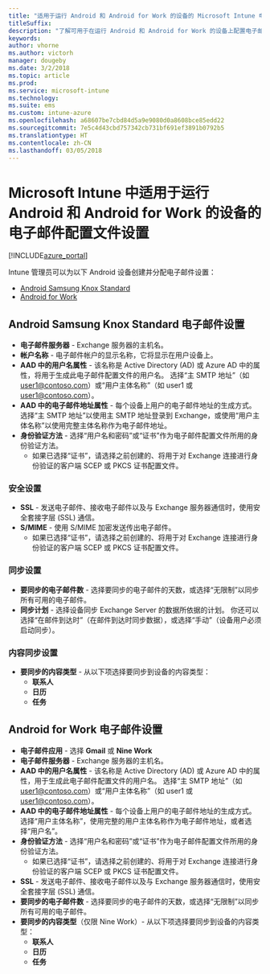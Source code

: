 ```yaml
---
title: "适用于运行 Android 和 Android for Work 的设备的 Microsoft Intune 电子邮件设置"
titleSuffix: 
description: "了解可用于在运行 Android 和 Android for Work 的设备上配置电子邮件设置的 Microsoft Intune 设置。"
keywords: 
author: vhorne
ms.author: victorh
manager: dougeby
ms.date: 3/2/2018
ms.topic: article
ms.prod: 
ms.service: microsoft-intune
ms.technology: 
ms.suite: ems
ms.custom: intune-azure
ms.openlocfilehash: a68607be7cbd84d5a9e9080d0a8608bce85edd22
ms.sourcegitcommit: 7e5c4d43cbd757342cb731bf691ef3891b0792b5
ms.translationtype: HT
ms.contentlocale: zh-CN
ms.lasthandoff: 03/05/2018
---
```

# <a name="email-profile-settings-in-microsoft-intune-for-devices-running-android-and-android-for-work"></a>Microsoft Intune 中适用于运行 Android 和 Android for Work 的设备的电子邮件配置文件设置

[!INCLUDE[azure_portal](./includes/azure_portal.md)]

Intune 管理员可以为以下 Android 设备创建并分配电子邮件设置：
- [Android Samsung Knox Standard](#android-samsung-knox-standard-email-settings)
- [Android for Work](#android-for-work-email-settings)

## <a name="android-samsung-knox-standard-email-settings"></a>Android Samsung Knox Standard 电子邮件设置
- **电子邮件服务器** - Exchange 服务器的主机名。
- **帐户名称** - 电子邮件帐户的显示名称，它将显示在用户设备上。
- **AAD 中的用户名属性** - 该名称是 Active Directory (AD) 或 Azure AD 中的属性，将用于生成此电子邮件配置文件的用户名。 选择“主 SMTP 地址”（如 user1@contoso.com）或“用户主体名称”（如 user1 或 user1@contoso.com）。
- **AAD 中的电子邮件地址属性** - 每个设备上用户的电子邮件地址的生成方式。 选择“主 SMTP 地址”以使用主 SMTP 地址登录到 Exchange，或使用“用户主体名称”以使用完整主体名称作为电子邮件地址。
- **身份验证方法** - 选择“用户名和密码”或“证书”作为电子邮件配置文件所用的身份验证方法。
    - 如果已选择“证书”，请选择之前创建的、将用于对 Exchange 连接进行身份验证的客户端 SCEP 或 PKCS 证书配置文件。

### <a name="security-settings"></a>安全设置

- **SSL** - 发送电子邮件、接收电子邮件以及与 Exchange 服务器通信时，使用安全套接字层 (SSL) 通信。
- **S/MIME** - 使用 S/MIME 加密发送传出电子邮件。
    - 如果已选择“证书”，请选择之前创建的、将用于对 Exchange 连接进行身份验证的客户端 SCEP 或 PKCS 证书配置文件。

### <a name="synchronization-settings"></a>同步设置

- **要同步的电子邮件数** - 选择要同步的电子邮件的天数，或选择“无限制”以同步所有可用的电子邮件。
- **同步计划** - 选择设备同步 Exchange Server 的数据所依据的计划。 你还可以选择“在邮件到达时”（在邮件到达时同步数据），或选择“手动”（设备用户必须启动同步）。

### <a name="content-sync-settings"></a>内容同步设置

- **要同步的内容类型** - 从以下项选择要同步到设备的内容类型：
    - **联系人**
    - **日历**
    - **任务**

## <a name="android-for-work-email-settings"></a>Android for Work 电子邮件设置

- **电子邮件应用** - 选择 **Gmail** 或 **Nine Work**
- **电子邮件服务器** - Exchange 服务器的主机名。
- **AAD 中的用户名属性** - 该名称是 Active Directory (AD) 或 Azure AD 中的属性，用于生成此电子邮件配置文件的用户名。 选择“主 SMTP 地址”（如 user1@contoso.com）或“用户主体名称”（如 user1 或 user1@contoso.com）。
- **AAD 中的电子邮件地址属性** - 每个设备上用户的电子邮件地址的生成方式。 选择“用户主体名称”，使用完整的用户主体名称作为电子邮件地址，或者选择“用户名”。
- **身份验证方法** - 选择“用户名和密码”或“证书”作为电子邮件配置文件所用的身份验证方法。
    - 如果已选择“证书”，请选择之前创建的、将用于对 Exchange 连接进行身份验证的客户端 SCEP 或 PKCS 证书配置文件。
- **SSL** - 发送电子邮件、接收电子邮件以及与 Exchange 服务器通信时，使用安全套接字层 (SSL) 通信。
- **要同步的电子邮件数** - 选择要同步的电子邮件的天数，或选择“无限制”以同步所有可用的电子邮件。
- **要同步的内容类型**（仅限 Nine Work）- 从以下项选择要同步到设备的内容类型：
    - **联系人**
    - **日历**
    - **任务**
